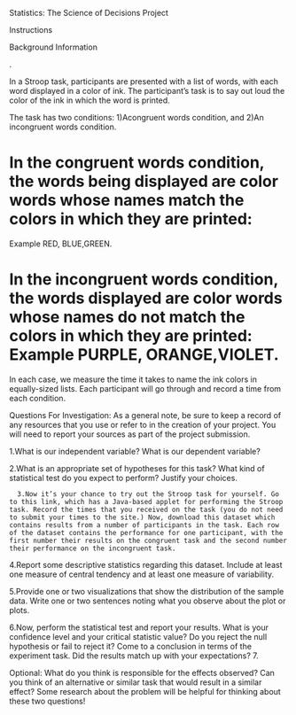 ﻿Statistics: 
The Science of Decisions Project

 Instructions 

Background Information

.

In a Stroop task, participants are presented with a list of words, with each word displayed in a color of ink. The participant’s task is to say out loud the color of the ink in which the word is printed. 

The task has two conditions:
 1)Acongruent words condition, and
 2)An incongruent words condition.

# In the congruent words condition, the words being displayed are color words whose names match the colors in which they are printed: 
 Example RED, BLUE,GREEN. 

# In the incongruent words condition, the words displayed are color words whose names do not match the colors in which they are printed:  Example PURPLE, ORANGE,VIOLET.

In each case, we measure the time it takes to name the ink colors in equally-sized lists. Each participant will go through and record a time from each condition.

Questions For Investigation:
                As a general note, be sure to keep a record of any resources that you use or refer to in the creation of your project. You will need to report your sources as part of the project submission.
      

1.What is our independent variable? What is our dependent variable?
      

2.What is an appropriate set of hypotheses for this task? What kind of statistical test do you expect to perform? Justify your choices.

         
      3.Now it’s your chance to try out the Stroop task for yourself. Go to this link, which has a Java-based applet for performing the Stroop task. Record the times that you received on the task (you do not need to submit your times to the site.) Now, download this dataset which contains results from a number of participants in the task. Each row of the dataset contains the performance for one participant, with the first number their results on the congruent task and the second number their performance on the incongruent task.
     

4.Report some descriptive statistics regarding this dataset. Include at least one measure of central tendency and at least one measure of variability.
     

5.Provide one or two visualizations that show the distribution of the sample data. Write one or two sentences noting what you observe about the plot or plots.
     

6.Now, perform the statistical test and report your results. What is your confidence level and your critical statistic value? Do you reject the null hypothesis or fail to reject it? Come to a conclusion in terms of the experiment task. Did the results match up with your expectations?
     7.

Optional: What do you think is responsible for the effects observed? Can you think of an alternative or similar task that would result in a similar effect? Some research about the problem will be helpful for thinking about these two questions!



